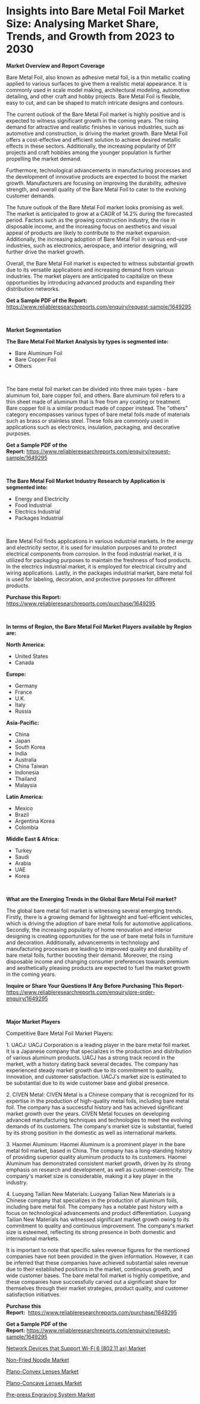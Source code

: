 <p><h1>Insights into Bare Metal Foil Market Size: Analysing Market Share, Trends, and Growth from 2023 to 2030</h1></p><p><strong>Market Overview and Report Coverage</strong></p>
<p><p>Bare Metal Foil, also known as adhesive metal foil, is a thin metallic coating applied to various surfaces to give them a realistic metal appearance. It is commonly used in scale model making, architectural modeling, automotive detailing, and other craft and hobby projects. Bare Metal Foil is flexible, easy to cut, and can be shaped to match intricate designs and contours.</p><p>The current outlook of the Bare Metal Foil market is highly positive and is expected to witness significant growth in the coming years. The rising demand for attractive and realistic finishes in various industries, such as automotive and construction, is driving the market growth. Bare Metal Foil offers a cost-effective and efficient solution to achieve desired metallic effects in these sectors. Additionally, the increasing popularity of DIY projects and craft hobbies among the younger population is further propelling the market demand.</p><p>Furthermore, technological advancements in manufacturing processes and the development of innovative products are expected to boost the market growth. Manufacturers are focusing on improving the durability, adhesive strength, and overall quality of the Bare Metal Foil to cater to the evolving customer demands.</p><p>The future outlook of the Bare Metal Foil market looks promising as well. The market is anticipated to grow at a CAGR of 14.2% during the forecasted period. Factors such as the growing construction industry, the rise in disposable income, and the increasing focus on aesthetics and visual appeal of products are likely to contribute to the market expansion. Additionally, the increasing adoption of Bare Metal Foil in various end-use industries, such as electronics, aerospace, and interior designing, will further drive the market growth.</p><p>Overall, the Bare Metal Foil market is expected to witness substantial growth due to its versatile applications and increasing demand from various industries. The market players are anticipated to capitalize on these opportunities by introducing advanced products and expanding their distribution networks.</p></p>
<p><strong>Get a Sample PDF of the Report:</strong> <a href="https://www.reliableresearchreports.com/enquiry/request-sample/1649295">https://www.reliableresearchreports.com/enquiry/request-sample/1649295</a></p>
<p>&nbsp;</p>
<p><strong>Market Segmentation</strong></p>
<p><strong>The Bare Metal Foil Market Analysis by types is segmented into:</strong></p>
<p><ul><li>Bare Aluminum Foil</li><li>Bare Copper Foil</li><li>Others</li></ul></p>
<p>&nbsp;</p>
<p><p>The bare metal foil market can be divided into three main types - bare aluminum foil, bare copper foil, and others. Bare aluminum foil refers to a thin sheet made of aluminum that is free from any coating or treatment. Bare copper foil is a similar product made of copper instead. The "others" category encompasses various types of bare metal foils made of materials such as brass or stainless steel. These foils are commonly used in applications such as electronics, insulation, packaging, and decorative purposes.</p></p>
<p><strong>Get a Sample PDF of the Report:</strong>&nbsp;<a href="https://www.reliableresearchreports.com/enquiry/request-sample/1649295">https://www.reliableresearchreports.com/enquiry/request-sample/1649295</a></p>
<p>&nbsp;</p>
<p><strong>The Bare Metal Foil Market Industry Research by Application is segmented into:</strong></p>
<p><ul><li>Energy and Electricity</li><li>Food Industrial</li><li>Electrics Industrial</li><li>Packages Industrial</li></ul></p>
<p>&nbsp;</p>
<p><p>Bare Metal Foil finds applications in various industrial markets. In the energy and electricity sector, it is used for insulation purposes and to protect electrical components from corrosion. In the food industrial market, it is utilized for packaging purposes to maintain the freshness of food products. In the electrics industrial market, it is employed for electrical circuitry and wiring applications. Lastly, in the packages industrial market, bare metal foil is used for labeling, decoration, and protective purposes for different products.</p></p>
<p><strong>Purchase this Report:</strong>&nbsp; <a href="https://www.reliableresearchreports.com/purchase/1649295">https://www.reliableresearchreports.com/purchase/1649295</a></p>
<p>&nbsp;</p>
<p><strong>In terms of Region, the Bare Metal Foil Market Players available by Region are:</strong></p>
<p>
    <p> <strong> North America: </strong>
        <ul>
            <li>United States</li>
            <li>Canada</li>
        </ul>
        </p> 
    <p> <strong> Europe: </strong>
        <ul>
            <li>Germany</li>
            <li>France</li>
            <li>U.K.</li>
            <li>Italy</li>
            <li>Russia</li>
        </ul>
        </p> 
    <p> <strong> Asia-Pacific: </strong>
        <ul>
            <li>China</li>
            <li>Japan</li>
            <li>South Korea</li>
            <li>India</li>
            <li>Australia</li>
            <li>China Taiwan</li>
            <li>Indonesia</li>
            <li>Thailand</li>
            <li>Malaysia</li>
        </ul>
        </p> 
    <p> <strong> Latin America: </strong>
        <ul>
            <li>Mexico</li>
            <li>Brazil</li>
            <li>Argentina Korea</li>
            <li>Colombia</li>
        </ul>
        </p> 
    <p> <strong> Middle East & Africa: </strong>
        <ul>
            <li>Turkey</li>
            <li>Saudi</li>
            <li>Arabia</li>
            <li>UAE</li>
            <li>Korea</li>
        </ul>
    </p>
    </p>
<p>&nbsp;</p>
<p><strong>What are the Emerging Trends in the Global Bare Metal Foil market?</strong></p>
<p><p>The global bare metal foil market is witnessing several emerging trends. Firstly, there is a growing demand for lightweight and fuel-efficient vehicles, which is driving the adoption of bare metal foils for automotive applications. Secondly, the increasing popularity of home renovation and interior designing is creating opportunities for the use of bare metal foils in furniture and decoration. Additionally, advancements in technology and manufacturing processes are leading to improved quality and durability of bare metal foils, further boosting their demand. Moreover, the rising disposable income and changing consumer preferences towards premium and aesthetically pleasing products are expected to fuel the market growth in the coming years.</p></p>
<p><strong>Inquire or Share Your Questions If Any Before Purchasing This Report</strong>- <a href="https://www.reliableresearchreports.com/enquiry/pre-order-enquiry/1649295">https://www.reliableresearchreports.com/enquiry/pre-order-enquiry/1649295</a></p>
<p>&nbsp;</p>
<p><strong>Major Market Players</strong></p>
<p><p>Competitive Bare Metal Foil Market Players:</p><p>1. UACJ: UACJ Corporation is a leading player in the bare metal foil market. It is a Japanese company that specializes in the production and distribution of various aluminum products. UACJ has a strong track record in the market, with a history dating back several decades. The company has experienced steady market growth due to its commitment to quality, innovation, and customer satisfaction. UACJ's market size is estimated to be substantial due to its wide customer base and global presence.</p><p>2. CIVEN Metal: CIVEN Metal is a Chinese company that is recognized for its expertise in the production of high-quality metal foils, including bare metal foil. The company has a successful history and has achieved significant market growth over the years. CIVEN Metal focuses on developing advanced manufacturing techniques and technologies to meet the evolving demands of its customers. The company's market size is substantial, fueled by its strong position in the domestic as well as international markets.</p><p>3. Haomei Aluminum: Haomei Aluminum is a prominent player in the bare metal foil market, based in China. The company has a long-standing history of providing superior quality aluminum products to its customers. Haomei Aluminum has demonstrated consistent market growth, driven by its strong emphasis on research and development, as well as customer-centricity. The company's market size is considerable, making it a key player in the industry.</p><p>4. Luoyang Tailian New Materials: Luoyang Tailian New Materials is a Chinese company that specializes in the production of aluminum foils, including bare metal foil. The company has a notable past history with a focus on technological advancements and product differentiation. Luoyang Tailian New Materials has witnessed significant market growth owing to its commitment to quality and continuous improvement. The company's market size is esteemed, reflecting its strong presence in both domestic and international markets.</p><p>It is important to note that specific sales revenue figures for the mentioned companies have not been provided in the given information. However, it can be inferred that these companies have achieved substantial sales revenue due to their established positions in the market, continuous growth, and wide customer bases. The bare metal foil market is highly competitive, and these companies have successfully carved out a significant share for themselves through their market strategies, product quality, and customer satisfaction initiatives.</p></p>
<p><strong>Purchase this Report:</strong>&nbsp;&nbsp;<a href="https://www.reliableresearchreports.com/purchase/1649295">https://www.reliableresearchreports.com/purchase/1649295</a></p>
<p></p>
<p><strong>Get a Sample PDF of the Report:</strong>&nbsp;<a href="https://www.reliableresearchreports.com/enquiry/request-sample/1649295">https://www.reliableresearchreports.com/enquiry/request-sample/1649295</a></p>
<p><p><a href="https://medium.com/@yjwzfixtb68151/network-devices-that-support-wi-fi-6-802-11-ax-market-size-cagr-trends-2024-2030-e112794312fe">Network Devices that Support Wi-Fi 6 (802.11 ax) Market</a></p><p><a href="https://medium.com/@leliajewess/non-fried-noodle-market-size-market-outlook-and-market-forecast-2023-to-2030-0f6fb4037e24">Non-Fried Noodle Market</a></p><p><a href="https://medium.com/@enostillman2023/decoding-plano-convex-lenses-market-metrics-market-share-trends-and-growth-patterns-4c6e29915897">Plano-Convex Lenses Market</a></p><p><a href="https://medium.com/@kaelapaucek/plano-concave-lenses-market-exploring-market-share-market-trends-and-future-growth-681c35b20fd7">Plano-Concave Lenses Market</a></p><p><a href="https://medium.com/@jamesday5g/pre-press-engraving-system-market-focuses-on-market-share-size-and-projected-forecast-till-2030-3f773a0fcf17">Pre-press Engraving System Market</a></p></p>